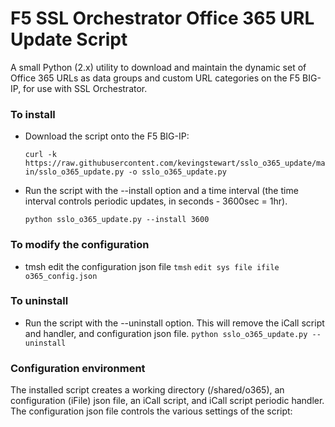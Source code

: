 # F5 SSL Orchestrator Office 365 URL Update Script
A small Python (2.x) utility to download and maintain the dynamic set of Office 365 URLs as data groups and custom URL categories on the F5 BIG-IP, for use with SSL Orchestrator.

### To install 
- Download the script onto the F5 BIG-IP:

  `curl -k https://raw.githubusercontent.com/kevingstewart/sslo_o365_update/main/sslo_o365_update.py -o sslo_o365_update.py`

- Run the script with the --install option and a time interval (the time interval controls periodic updates, in seconds - 3600sec = 1hr).

  `python sslo_o365_update.py --install 3600`

### To modify the configuration
- tmsh edit the configuration json file
  `tmsh`
  `edit sys file ifile o365_config.json`

### To uninstall
- Run the script with the --uninstall option. This will remove the iCall script and handler, and configuration json file.
  `python sslo_o365_update.py --uninstall`

### Configuration environment
The installed script creates a working directory (/shared/o365), an configuration (iFile) json file, an iCall script, and iCall script periodic handler.
The configuration json file controls the various settings of the script:
